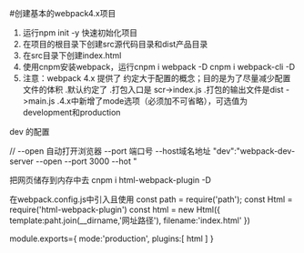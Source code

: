 #创建基本的webpack4.x项目
1. 运行npm init -y 快速初始化项目
2. 在项目的根目录下创建src源代码目录和dist产品目录
3. 在src目录下创建index.html
4. 使用cnpm安装webpack，运行cnpm i webpack -D   cnpm i webpack-cli -D
5. 注意：webpack 4.x 提供了 约定大于配置的概念；目的是为了尽量减少配置文件的体积
   .默认约定了
   .打包入口是 scr->index.js
   .打包的输出文件是dist ->main.js
   .4.x中新增了mode选项（必须加不可省略），可选值为development和production

 

dev 的配置

//  --open 自动打开浏览器  --port 端口号  --host域名地址
"dev":"webpack-dev-server --open --port 3000 --hot "

把网页储存到内存中去
cnpm i html-webpack-plugin -D

在webpack.config.js中引入且使用
const path = require('path');
const Html =  require('html-webpack-plugin')
const html = new Html({
   template:paht.join(__dirname,'网址路径'),
   filename:'index.html'
})


module.exports={
   mode:'production',
   plugins:[
      html
   ]
}
